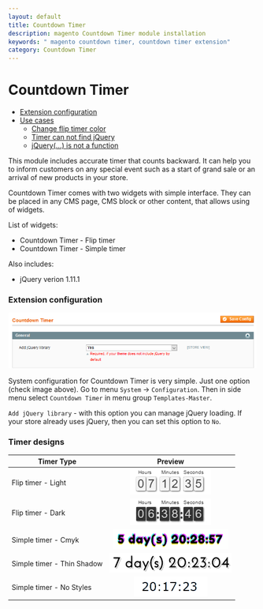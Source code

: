 ```yaml
---
layout: default
title: Countdown Timer
description: magento Countdown Timer module installation
keywords: " magento countdown timer, countdown timer extension"
category: Countdown Timer
---
```


# Countdown Timer

* [Extension configuration](#extension-configuration)
* [Use cases](use-cases)
    - [Change flip timer color](use-cases/#change-flip-timer-color)
    - [Timer can not find jQuery](use-cases/#timer-can-not-find-jquery)
    - [jQuery(...) is not a function](use-cases/#jquery-is-not-a-function)

This module includes accurate timer that counts backward. It can help you to inform
customers on any special event such as a start of grand sale or an arrival of new
products in your store.

Countdown Timer comes with two widgets with simple interface. They can
be placed in any CMS page, CMS block or other content, that allows using of widgets.

List of widgets:

* Countdown Timer - Flip timer
* Countdown Timer - Simple timer


Also includes:

* jQuery verion 1.11.1


### Extension configuration

![Extension config extample](/images/countdowntimer/extension-config.png)

System configuration for Countdown Timer is very simple. Just one option (check
image above). Go to menu `System` -> `Configuration`. Then in side menu select
`Countdown Timer` in menu group `Templates-Master`.

`Add jQuery library` - with this option you can manage jQuery loading. If your
store already uses jQuery, then you can set this option to `No`.

### Timer designs

| Timer Type                 |  Preview                                                                   |
|----------------------------|:--------------------------------------------------------------------------:|
| Flip timer - Light         | ![Flip timer light](/images/countdowntimer/flip-light.gif)                 |
| Flip timer - Dark          | ![Flip timer dark](/images/countdowntimer/flip-dark.gif)                   |
| Simple timer - Cmyk        | ![Simple timer cmyk](/images/countdowntimer/simple-cmyk.gif)               |
| Simple timer - Thin Shadow | ![Simple timer thin shadow](/images/countdowntimer/simple-thin-shadow.gif) |
| Simple timer - No Styles   | ![Simple timer no styles](/images/countdowntimer/simple-simple.gif)        |
